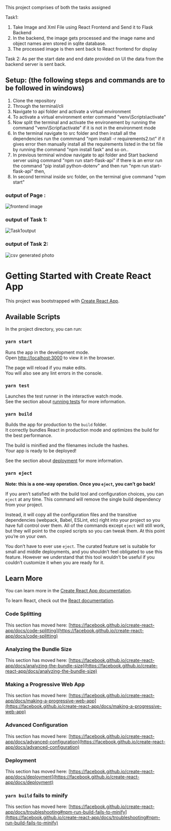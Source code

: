 This project comprises of both the tasks assigned

Task1:
1. Take Image and Xml File using React Frontend and Send it to Flask Backend
2. In the backend, the image gets processed and the image name and object names aren
stored in sqlite database.
3. The processed image is then sent back to React frontend for display

Task 2:
As per the start date and end date provided on UI
the data from the backend server is sent back.


## Setup: (the following steps and commands are to be followed in windows)
1. Clone the repository
2. Through the terminal/cli
3. Navigate to api folder and activate a virtual environment 
4. To activate a virtual environment enter command "venv\Scripts\activate"
7. Now split the terminal and activate the environement by running the command "venv\Script\activate" if it is not in the environment mode
8. In the terminal navigate to src folder and then install all the dependencies run the commmand "npm install -r requirements2.txt" if it gives error then manually install all the requirements listed in the txt file by running the command "npm install fask" and so on..
9. In previous terminal window navigate to api folder and Start backend server using command "npm run start-flask-api" if there is an error run the command "pip install python-dotenv" and then run "npm run start-flask-api" then,
10. In second terminal inside src folder, on the terminal give command "npm start"



### output of Page :

![frontend image](https://user-images.githubusercontent.com/75617171/112715865-f18d1f00-8f08-11eb-8ddc-af80df676ef1.PNG)

### output of Task 1:

![Task1output](https://user-images.githubusercontent.com/75617171/112715872-f94cc380-8f08-11eb-9f47-bade0348c10d.PNG)

### output of Task 2:

![csv generated photo](https://user-images.githubusercontent.com/75617171/112715980-b0493f00-8f09-11eb-8d4e-18a6418841c8.PNG)


# Getting Started with Create React App

This project was bootstrapped with [Create React App](https://github.com/facebook/create-react-app).

## Available Scripts

In the project directory, you can run:

### `yarn start`

Runs the app in the development mode.\
Open [http://localhost:3000](http://localhost:3000) to view it in the browser.

The page will reload if you make edits.\
You will also see any lint errors in the console.

### `yarn test`

Launches the test runner in the interactive watch mode.\
See the section about [running tests](https://facebook.github.io/create-react-app/docs/running-tests) for more information.

### `yarn build`

Builds the app for production to the `build` folder.\
It correctly bundles React in production mode and optimizes the build for the best performance.

The build is minified and the filenames include the hashes.\
Your app is ready to be deployed!

See the section about [deployment](https://facebook.github.io/create-react-app/docs/deployment) for more information.

### `yarn eject`

**Note: this is a one-way operation. Once you `eject`, you can’t go back!**

If you aren’t satisfied with the build tool and configuration choices, you can `eject` at any time. This command will remove the single build dependency from your project.

Instead, it will copy all the configuration files and the transitive dependencies (webpack, Babel, ESLint, etc) right into your project so you have full control over them. All of the commands except `eject` will still work, but they will point to the copied scripts so you can tweak them. At this point you’re on your own.

You don’t have to ever use `eject`. The curated feature set is suitable for small and middle deployments, and you shouldn’t feel obligated to use this feature. However we understand that this tool wouldn’t be useful if you couldn’t customize it when you are ready for it.

## Learn More

You can learn more in the [Create React App documentation](https://facebook.github.io/create-react-app/docs/getting-started).

To learn React, check out the [React documentation](https://reactjs.org/).

### Code Splitting

This section has moved here: [https://facebook.github.io/create-react-app/docs/code-splitting](https://facebook.github.io/create-react-app/docs/code-splitting)

### Analyzing the Bundle Size

This section has moved here: [https://facebook.github.io/create-react-app/docs/analyzing-the-bundle-size](https://facebook.github.io/create-react-app/docs/analyzing-the-bundle-size)

### Making a Progressive Web App

This section has moved here: [https://facebook.github.io/create-react-app/docs/making-a-progressive-web-app](https://facebook.github.io/create-react-app/docs/making-a-progressive-web-app)

### Advanced Configuration

This section has moved here: [https://facebook.github.io/create-react-app/docs/advanced-configuration](https://facebook.github.io/create-react-app/docs/advanced-configuration)

### Deployment

This section has moved here: [https://facebook.github.io/create-react-app/docs/deployment](https://facebook.github.io/create-react-app/docs/deployment)

### `yarn build` fails to minify

This section has moved here: [https://facebook.github.io/create-react-app/docs/troubleshooting#npm-run-build-fails-to-minify](https://facebook.github.io/create-react-app/docs/troubleshooting#npm-run-build-fails-to-minify)

